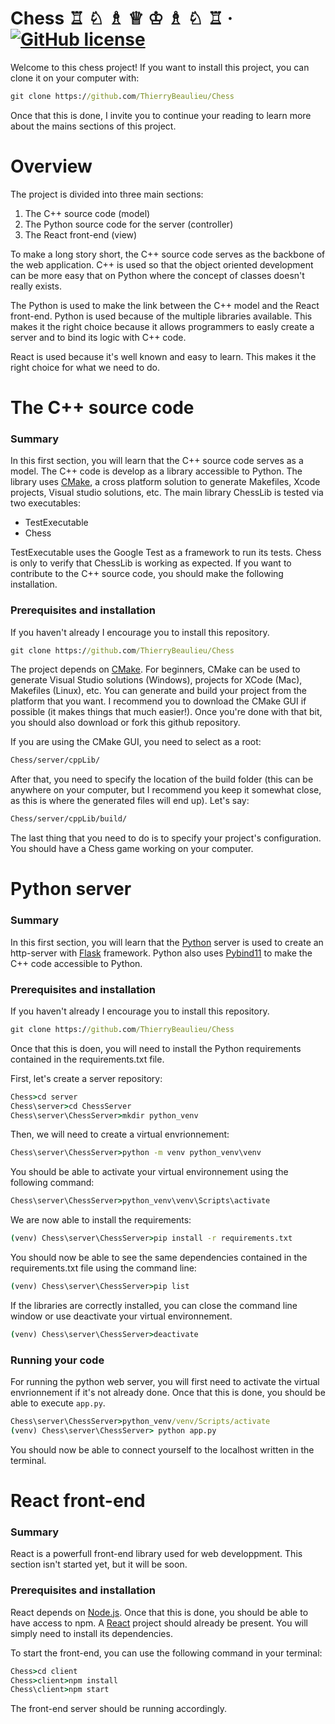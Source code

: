 # Chess ♖ ♘ ♗ ♕ ♔ ♗ ♘ ♖ &middot; [![GitHub license](https://img.shields.io/badge/license-MIT-blue.svg)](https://github.com/ThierryBeaulieu/Chess/blob/master/LICENSE)

Welcome to this chess project! If you want to install this project, you can clone it on your computer with:

```bat
git clone https://github.com/ThierryBeaulieu/Chess
```

Once that this is done, I invite you to continue your reading to learn more about the mains sections of this project.

# Overview

The project is divided into three main sections:

1. The C++ source code (model)
2. The Python source code for the server (controller)
3. The React front-end (view)

To make a long story short, the C++ source code serves as the backbone of the web application. C++ is used so that the object oriented development can be more easy that on Python where the concept of classes doesn't really exists.

The Python is used to make the link between the C++ model and the React front-end. Python is used because of the multiple libraries available. This makes it the right choice because it allows programmers to easly create a server and to bind its logic with C++ code.

React is used because it's well known and easy to learn. This makes it the right choice for what we need to do.

# The C++ source code

### Summary

In this first section, you will learn that the C++ source code serves as a model. The C++ code is develop as a library accessible to Python. The library uses [CMake](https://cmake.org/install/), a cross platform solution to generate Makefiles, Xcode projects, Visual studio solutions, etc. The main library ChessLib is tested via two executables:

- TestExecutable
- Chess

TestExecutable uses the Google Test as a framework to run its tests. Chess is only to verify that ChessLib is working as expected. If you want to contribute to the C++ source code, you should make the following installation.

### Prerequisites and installation

If you haven't already I encourage you to install this repository.

```bat
git clone https://github.com/ThierryBeaulieu/Chess
```

The project depends on [CMake](https://cmake.org/install/). For beginners, CMake can be used to generate Visual Studio solutions (Windows), projects for XCode (Mac), Makefiles (Linux), etc. You can generate and build your project from the platform that you want. I recommend you to download the CMake GUI if possible (it makes things that much easier!). Once you're done with that bit, you should also download or fork this github repository.

If you are using the CMake GUI, you need to select as a root:

```bat
Chess/server/cppLib/
```

After that, you need to specify the location of the build folder (this can be anywhere on your computer, but I recommend you keep it somewhat close, as this is where the generated files will end up). Let's say:

```bat
Chess/server/cppLib/build/
```

The last thing that you need to do is to specify your project's configuration. You should have a Chess game working on your computer.

# Python server

### Summary

In this first section, you will learn that the [Python](https://www.python.org/downloads/) server is used to create an http-server with [Flask](https://pypi.org/project/Flask/) framework. Python also uses [Pybind11](https://github.com/pybind/pybind11) to make the C++ code accessible to Python.

### Prerequisites and installation

If you haven't already I encourage you to install this repository.

```bat
git clone https://github.com/ThierryBeaulieu/Chess
```

Once that this is doen, you will need to install the Python requirements contained in the requirements.txt file.

First, let's create a server repository:

```bat
Chess>cd server
Chess\server>cd ChessServer
Chess\server\ChessServer>mkdir python_venv
```

Then, we will need to create a virtual envrionnement:

```bat
Chess\server\ChessServer>python -m venv python_venv\venv
```

You should be able to activate your virtual environnement using the following command:

```bat
Chess\server\ChessServer>python_venv\venv\Scripts\activate
```

We are now able to install the requirements:

```bat
(venv) Chess\server\ChessServer>pip install -r requirements.txt
```

You should now be able to see the same dependencies contained in the requirements.txt file using the command line:

```bat
(venv) Chess\server\ChessServer>pip list
```

If the libraries are correctly installed, you can close the command line window or use deactivate your virtual environnement.

```bat
(venv) Chess\server\ChessServer>deactivate
```

### Running your code

For running the python web server, you will first need to activate the virtual envrionnement if it's not already done. Once that this is done, you should be able to execute ```app.py```.

```bat
Chess\server\ChessServer>python_venv/venv/Scripts/activate
(venv) Chess\server\ChessServer> python app.py
```

You should now be able to connect yourself to the localhost written in the terminal.

# React front-end

### Summary

React is a powerfull front-end library used for web developpment. This section isn't started yet, but it will be soon.

### Prerequisites and installation

React depends on [Node.js](https://nodejs.org/en/download/). Once that this is done, you should be able to have access to npm. A [React](https://reactjs.org/docs/getting-started.html) project should already be present. You will simply need to install its dependencies.

To start the front-end, you can use the following command in your terminal:

```bat
Chess>cd client
Chess>client>npm install
Chess\client>npm start
```

The front-end server should be running accordingly.
